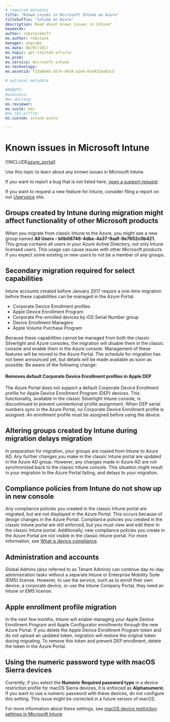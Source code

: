 ```yaml
---
# required metadata
title: "Known issues in Microsoft Intune on Azure"
titleSuffix: "Intune on Azure"
description: Read about known issues in Intune"
keywords:
author: robstackmsft
ms.author: robstack
manager: angrobe
ms.date: 06/07/2017
ms.topic: get-started-article
ms.prod:
ms.service: microsoft-intune
ms.technology:
ms.assetid: f33a6645-a57e-4424-a1e9-0ce932ea83c5

# optional metadata

#ROBOTS:
#audience:
#ms.devlang:
ms.reviewer:
ms.suite: ems
#ms.tgt_pltfrm:
ms.custom: intune-azure

---
```


# Known issues in Microsoft Intune


[!INCLUDE[azure_portal](./includes/azure_portal.md)]


Use this topic to learn about any known issues in Microsoft Intune.

If you want to report a bug that is not listed here, [open a support request](https://docs.microsoft.com/intune-classic/troubleshoot/get-support).

If you want to request a new feature for Intune, consider filing a report on our [Uservoice](https://microsoftintune.uservoice.com/forums/291681-ideas/category/189016-azure-admin-console) site.

## Groups created by Intune during migration might affect functionality of other Microsoft products

When you migrate from classic Intune to the Azure, you might see a new group named **All Users - b0b08746-4dbe-4a37-9adf-9e7652c0b421**. This group contains all users in your Azure Active Directory, not only Intune licensed users. This usage can cause issues with other Microsoft products if you expect some existing or new users to not be a member of any groups.

## Secondary migration required for select capabilities

Intune accounts created before January 2017 require a one-time migration before these capabilities can be managed in the Azure Portal:
- Corporate Device Enrollment profiles
- Apple Device Enrollment Program
-	Corporate Pre-enrolled devices by iOS Serial Number group
-	Device Enrollment Managers
-	Apple Volume Purchase Program

Because these capabilities cannot be managed from both the classic Silverlight and Azure consoles, the migration will disable them in the classic console and enable them in the Azure console. Management of these features will be moved to the Azure Portal. The schedule for migration has not been announced yet, but details will be made available as soon as possible. Be aware of the following change:

#### Removes default Corporate Device Enrollment profiles in Apple DEP
The Azure Portal does not support a default Corporate Device Enrollment profile for Apple Device Enrollment Program (DEP) devices. This functionality, available in the classic Silverlight Intune console, is discontinued to prevent unintentional profile assignment. When DEP serial numbers sync in the Azure Portal, no Corporate Device Enrollment profile is assigned. An enrollment profile must be assigned before using the device.

## Altering groups created by Intune during migration delays migration

In preparation for migration, your groups are copied from Intune to Azure AD. Any further changes you make in the classic Intune portal are updated in the Azure AD group. However, any changes made in Azure AD are not synchronized back to the classic Intune console. This situation might result in your migration to the Azure Portal failing, and delays to your migration.

## Compliance policies from Intune do not show up in new console

Any compliance policies you created in the classic Intune portal are migrated, but are not displayed in the Azure Portal. This occurs because of design changes in the Azure Portal. Compliance policies you created in the classic Intune portal are still enforced, but you must view and edit them in the classic Intune portal.
Additionally, new compliance policies you create in the Azure Portal are not visible in the classic Intune portal.
For more information, see [What is device compliance](device-compliance.md).

## Administration and accounts

Global Admins (also referred to as Tenant Admins) can continue day-to-day administration tasks without a separate Intune or Enterprise Mobility Suite (EMS) license. However, to use the service, such as to enroll their own device, a corporate device, or use the Intune Company Portal, they need an Intune or EMS license.

## Apple enrollment profile migration
In the next few months, Intune will enable managing your Apple Device Enrollment Program and Apple Configurator enrollments through the new Azure Portal. If you delete the Apple Device Enrollment Program token and do not upload an updated token, migration will restore the original token during migrating. To remove this token and prevent DEP enrollment, delete the token in the Azure Portal. 

## Using the numeric password type with macOS Sierra devices

Currently, if you select the **Numeric** **Required password type** in a device restriction profile for macOS Sierra devices, it is enforced as **Alphanumeric**. If you want to use a numeric password with these devices, do not configure this setting.
This issue might be corrected in a future version of macOS.

For more information about these settings, see [macOS device restriction settings in Microsoft Intune](device-restrictions-macos.md)
